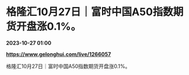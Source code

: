# 格隆汇10月27日｜富时中国A50指数期货开盘涨0.1%。

**2023-10-27 01:00**

**https://www.gelonghui.com/live/1266057**

格隆汇10月27日｜富时中国A50指数期货开盘涨0.1%。